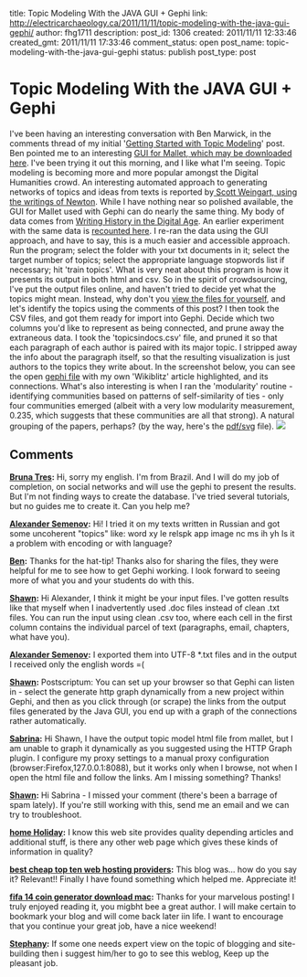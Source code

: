 title: Topic Modeling With the JAVA GUI + Gephi
link: http://electricarchaeology.ca/2011/11/11/topic-modeling-with-the-java-gui-gephi/
author: fhg1711
description: 
post_id: 1306
created: 2011/11/11 12:33:46
created_gmt: 2011/11/11 17:33:46
comment_status: open
post_name: topic-modeling-with-the-java-gui-gephi
status: publish
post_type: post

# Topic Modeling With the JAVA GUI + Gephi

I've been having an interesting conversation with Ben Marwick, in the comments thread of my initial '[Getting Started with Topic Modelin](http://electricarchaeologist.wordpress.com/2011/08/30/getting-started-with-mallet-and-topic-modeling/)g' post. Ben pointed me to an interesting [GUI for Mallet, which may be downloaded here](http://code.google.com/p/topic-modeling-tool/). I've been trying it out this morning, and I like what I'm seeing. Topic modeling is becoming more and more popular amongst the Digital Humanities crowd. An interesting automated approach to generating networks of topics and ideas from texts is reported by[ Scott Weingart, using the writings of Newton](http://www.scottbot.net/HIAL/?p=129). While I have nothing near so polished available, the GUI for Mallet used with Gephi can do nearly the same thing. My body of data comes from [Writing History in the Digital Age](http://writinghistory.trincoll.edu/). An earlier experiment with the same data is [recounted here](http://electricarchaeologist.wordpress.com/2011/11/01/reading-writing-history-in-the-digital-age-at-a-distance/). I re-ran the data using the GUI approach, and have to say, this is a much easier and accessible approach. Run the program; select the folder with your txt documents in it; select the target number of topics; select the appropriate language stopwords list if necessary; hit 'train topics'. What is very neat about this program is how it presents its output in both html and csv. So in the spirit of crowdsourcing, I've put the output files online, and haven't tried to decide yet what the topics might mean. Instead, why don't you [view the files for yourself](http://www.graeworks.net/topic-model/output_html/all_topics.html), and let's identify the topics using the comments of this post? I then took the CSV files, and got them ready for import into Gephi. Decide which two columns you'd like to represent as being connected, and prune away the extraneous data. I took the 'topicsindocs.csv' file, and pruned it so that each paragraph of each author is paired with its major topic. I stripped away the info about the paragraph itself, so that the resulting visualization is just authors to the topics they write about. In the screenshot below, you can see the open [gephi file](http://www.graeworks.net/topic-model/writinghistory-2.gephi) with my own 'Wikiblitz' article highlighted, and its connections. What's also interesting is when I ran the 'modularity' routine - identifying communities based on patterns of self-similarity of ties - only four communities emerged (albeit with a very low modularity measurement, 0.235, which suggests that these communities are all that strong). A natural grouping of the papers, perhaps? (by the way, here's the [pdf/svg](http://electricarchaeologist.files.wordpress.com/2011/11/topics-by-authors-v2.pdf) file). ![](http://electricarchaeologist.files.wordpress.com/2011/11/graham-wikiblitz-paper-connections-to-topics.png?w=300)

## Comments

**[Bruna Tres](#7195 "2012-08-16 15:14:41"):** Hi, sorry my english. I'm from Brazil. And I will do my job of completion, on social networks and will use the gephi to present the results. But I'm not finding ways to create the database. I've tried several tutorials, but no guides me to create it. Can you help me?

**[Alexander Semenov](#5165 "2011-11-25 08:21:40"):** Hi! I tried it on my texts written in Russian and got some uncoherent "topics" like: word xy le relspk app image nc ms ih yh Is it a problem with encoding or with language?

**[Ben](#5111 "2011-11-16 23:20:57"):** Thanks for the hat-tip! Thanks also for sharing the files, they were helpful for me to see how to get Gephi working. I look forward to seeing more of what you and your students do with this.

**[Shawn](#5170 "2011-11-25 10:52:18"):** Hi Alexander, I think it might be your input files. I've gotten results like that myself when I inadvertently used .doc files instead of clean .txt files. You can run the input using clean .csv too, where each cell in the first column contains the individual parcel of text (paragraphs, email, chapters, what have you).

**[Alexander Semenov](#5171 "2011-11-25 10:54:35"):** I exported them into UTF-8 *.txt files and in the output I received only the english words =(

**[Shawn](#5101 "2011-11-15 09:55:01"):** Postscriptum: You can set up your browser so that Gephi can listen in - select the generate http graph dynamically from a new project within Gephi, and then as you click through (or scrape) the links from the output files generated by the Java GUI, you end up with a graph of the connections rather automatically.

**[Sabrina](#10543 "2013-07-18 18:31:11"):** Hi Shawn, I have the output topic model html file from mallet, but I am unable to graph it dynamically as you suggested using the HTTP Graph plugin. I configure my proxy settings to a manual proxy configuration (browser:Firefox,127.0.0.1:8088), but it works only when I browse, not when I open the html file and follow the links. Am I missing something? Thanks!

**[Shawn](#10571 "2013-07-23 20:57:32"):** Hi Sabrina - I missed your comment (there's been a barrage of spam lately). If you're still working with this, send me an email and we can try to troubleshoot.

**[home Holiday](#20479 "2014-03-06 03:55:24"):** I know this web site provides quality depending articles and additional stuff, is there any other web page which gives these kinds of information in quality?

**[best cheap top ten web hosting providers](#16528 "2014-02-20 08:00:16"):** This blog was... how do you say it? Relevant!! Finally I have found something which helped me. Appreciate it!

**[fifa 14 coin generator download mac](#14108 "2014-02-08 00:05:26"):** Thanks for your marvelous posting! I truly enjoyed reading it, you migbht bee a great author. I will make certain to bookmark your blog and will come back later iin life. I want to encourage that you continue your great job, have a nice weekend!

**[Stephany](#19781 "2014-03-03 05:25:06"):** If some one needs expert view on the topic of blogging and site-building then i suggest him/her to go to see this weblog, Keep up the pleasant job.

